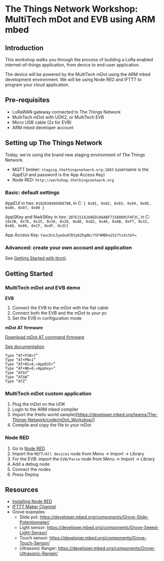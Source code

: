 # The Things Network Workshop: MultiTech mDot and EVB using ARM mbed

## Introduction

This workshop walks you through the process of building a LoRa enabled
internet-of-things application, from device to end-user application.

The device will be powered by the MultiTech mDot using the ARM mbed development environment. We will be using Node RED and IFTTT to program your cloud application.

## Pre-requisites

- LoRaWAN gateway connected to The Things Network
- MultiTech mDot with UDK2, or MultiTech EVB
- Micro USB cable (2x for EVB)
- ARM mbed developer account

## Setting up The Things Network

Today, we're using the brand new staging environment of The Things Network.

- MQTT broker: `staging.thethingsnetwork.org:1883` (username is the AppEUI and password is the App Access Key)
- Node RED: `http://workshop.thethingsnetwork.org`

### Basic: default settings

AppEUI in hex: `0102030405060708`, in C: `{ 0x01, 0x02, 0x03, 0x04, 0x05, 0x06, 0x07, 0x08 }`

AppSKey and NwkSKey in hex: `2B7E151628AED2A6ABF7158809CF4F3C`, in C: `{0x2B, 0x7E, 0x15, 0x16, 0x28, 0xAE, 0xD2, 0xA6, 0xAB, 0xF7, 0x15, 0x88, 0x09, 0xCF, 0x4F, 0x3C}`

App Access Key: `YaocEnL5ywOuATDtp6Zhg0b/YSF9MBho25IftsXstUY=`

### Advanced: create your own account and application

See [Getting Started with ttnctl](http://staging.thethings.network/wiki/Backend/ttnctl/QuickStart).

## Getting Started

### MultiTech mDot and EVB demo

**EVB**

1. Connect the EVB to the mDot with the flat cable
2. Connect both the EVB and the mDot to your pc
3. Set the EVB in configuration mode

**mDot AT firmware**

[Download mDot AT command firmware](ftp://ftp.multitech.com/wireless/mtdot/mdot-firmware-1.0.8.bin)

[See documentation](./resources/multitech-mdot.pptx)

```
Type “AT+FSB=7”
Type “AT+PN=1”
Type “AT+NI=0,<AppEUI>”
Type “AT+NK=0,<AppKey>”
Type “AT&V”
Type “AT&W”
Type “ATZ”
```

### MultiTech mDot custom application

1. Plug the mDot on the UDK
2. Login to the ARM mbed compiler
3. Import the (Hello world sample)[https://developer.mbed.org/teams/The-Things-Network/code/mDot_Workshop/]
4. Compile and copy the file to your mDot

### Node RED

1. Go to [Node RED](http://workshop.thethingsnetwork.org)
2. Import the `MQTT/All devices` node from Menu -> Import -> Library
3. For the EVB: import the `EVB/Parse` node from Menu -> Import -> Library
4. Add a debug node
5. Connect the nodes
6. Press Deploy

## Resources

- [Installing Node RED](http://nodered.org/docs/getting-started/installation.html)
- [IFTTT Maker Channel](https://ifttt.com/maker)
- Grove examples
  - Slide pot: https://developer.mbed.org/components/Grove-Slide-Potentiometer/
  - Light sensor: https://developer.mbed.org/components/Grove-Seeed-Light-Sensor/
  - Touch sensor: https://developer.mbed.org/components/Grove-Touch-Sensor/
  - Ultrasonic Ranger: https://developer.mbed.org/components/Grove-Ultrasonic-Ranger/
